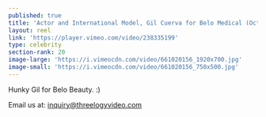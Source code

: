 ```yaml
---
published: true
title: 'Actor and International Model, Gil Cuerva for Belo Medical (October 2017) '
layout: reel
link: 'https://player.vimeo.com/video/238335199'
type: celebrity
section-rank: 20
image-large: 'https://i.vimeocdn.com/video/661020156_1920x700.jpg'
image-small: 'https://i.vimeocdn.com/video/661020156_750x500.jpg'
---
```

Hunky Gil for Belo Beauty. :)

Email us at: inquiry@threelogyvideo.com

